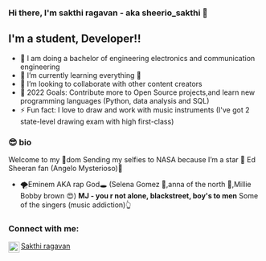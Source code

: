 
 
### Hi there, I'm sakthi ragavan - aka sheerio_sakthi 👋

## I'm a student, Developer!!

- 👀 I am doing a bachelor of engineering electronics and communication engineering  
- 🌱 I’m currently learning everything 🤣
- 👯 I’m looking to collaborate with other content creators
- 🥅 2022 Goals: Contribute more to Open Source projects,and learn new programming languages (Python, data analysis and SQL)
- ⚡ Fun fact: I love to draw and work with music instruments (I've got 2 state-level drawing exam with high first-class)


### 😎 bio  
  Welcome to my 👑dom
 Sending my selfies to NASA because I’m a star 🌟
 Ed Sheeran fan (Angelo Mysterioso)🎸

- 🌪️Eminem AKA rap God🕳️
 (Selena Gomez 🍓,anna of the north 🌺,Millie Bobby brown 😍)
 **MJ - you r not alone, blackstreet, boy's to men**
 Some of the singers (music addiction)👆
 
 
### Connect with me:

[<img align="left" alt="codeSTACKr | Instagram" width="22px" src="https://cdn.jsdelivr.net/npm/simple-icons@v3/icons/instagram.svg" />][instagram]
<div class="badge-base LI-profile-badge" data-locale="en_US" data-size="medium" data-theme="light" data-type="VERTICAL" data-vanity="sakthi-ragavan-59146a212" data-version="v1"><a class="badge-base__link LI-simple-link" href="https://in.linkedin.com/in/sakthi-ragavan-59146a212?trk=profile-badge">Sakthi ragavan</a></div>
              
              

<br />
</details>

[youtube]: https://www.youtube.com/channel/UCG2LKkG7iu259-iE17v8N4Q
[instagram]: https://www.instagram.com/sheerio_sakthi_/
[course]: http://vsCodeHero.com
[twitter]: https://twitter.com/codeSTACKr
[linkedin]: https://linkedin.com/in/codeSTACKr
[webdevplaylist]: https://www.youtube.com/playlist?list=PLkwxH9e_vrAJ0WbEsFA9W3I1W-g_BTsbt
[jsplaylist]: https://www.youtube.com/playlist?list=PLkwxH9e_vrALRJKu7wfXby3MKeflhTu6B
[cssplaylist]: https://www.youtube.com/playlist?list=PLkwxH9e_vrALSdvZuEh6gqQdmDoDIoqz4
[reactplaylist]: https://www.youtube.com/playlist?list=PLkwxH9e_vrAK4TdffpxKY3QGyHCpxFcQ0
